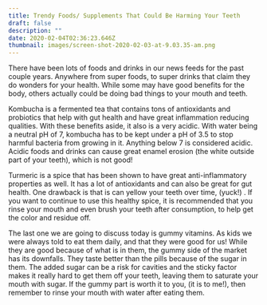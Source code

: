 ```yaml
---
title: Trendy Foods/ Supplements That Could Be Harming Your Teeth
draft: false
description: ""
date: 2020-02-04T02:36:23.646Z
thumbnail: images/screen-shot-2020-02-03-at-9.03.35-am.png
---
```

There have been lots of foods and drinks in our news feeds for the past couple years. Anywhere from super foods, to super drinks that claim they do wonders for your health. While some may have good benefits for the body, others actually could be doing bad things to your mouth and teeth.

Kombucha is a fermented tea that contains tons of antioxidants and probiotics that help with gut health and have great inflammation reducing qualities. With these benefits aside, it also is a very acidic. With water being a neutral pH of 7, kombucha has to be kept under a pH of 3.5 to stop harmful bacteria from growing in it. Anything below 7 is considered acidic. Acidic foods and drinks can cause great enamel erosion (the white outside part of your teeth), which is not good!

Turmeric is a spice that has been shown to have great anti-inflammatory properties as well. It has a lot of antioxidants and can also be great for gut health. One drawback is that is can yellow your teeth over time, (yuck!) . If you want to continue to use this healthy spice, it is recommended that you rinse your mouth and even brush your teeth after consumption, to help get the color and residue off.

The last one we are going to discuss today is gummy vitamins. As kids we were always told to eat them daily, and that they were good for us! While they are good because of what is in them, the gummy side of the market has its downfalls. They taste better than the pills because of the sugar in them. The added sugar can be a risk for cavities and the sticky factor makes it really hard to get them off your teeth, leaving them to saturate your mouth with sugar. If the gummy part is worth it to you, (it is to me!), then remember to rinse your mouth with water after eating them.